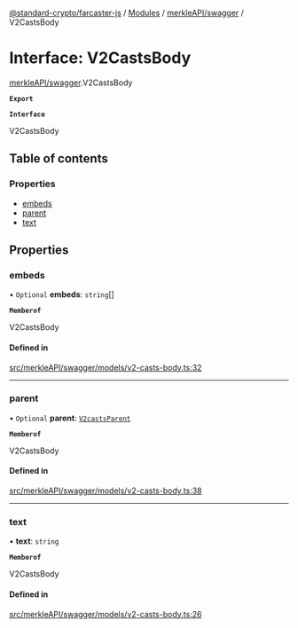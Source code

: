 [@standard-crypto/farcaster-js](../README.md) / [Modules](../modules.md) / [merkleAPI/swagger](../modules/merkleAPI_swagger.md) / V2CastsBody

# Interface: V2CastsBody

[merkleAPI/swagger](../modules/merkleAPI_swagger.md).V2CastsBody

**`Export`**

**`Interface`**

V2CastsBody

## Table of contents

### Properties

- [embeds](merkleAPI_swagger.V2CastsBody.md#embeds)
- [parent](merkleAPI_swagger.V2CastsBody.md#parent)
- [text](merkleAPI_swagger.V2CastsBody.md#text)

## Properties

### embeds

• `Optional` **embeds**: `string`[]

**`Memberof`**

V2CastsBody

#### Defined in

[src/merkleAPI/swagger/models/v2-casts-body.ts:32](https://github.com/standard-crypto/farcaster-js/blob/main/src/merkleAPI/swagger/models/v2-casts-body.ts#L32)

___

### parent

• `Optional` **parent**: [`V2castsParent`](merkleAPI_swagger.V2castsParent.md)

**`Memberof`**

V2CastsBody

#### Defined in

[src/merkleAPI/swagger/models/v2-casts-body.ts:38](https://github.com/standard-crypto/farcaster-js/blob/main/src/merkleAPI/swagger/models/v2-casts-body.ts#L38)

___

### text

• **text**: `string`

**`Memberof`**

V2CastsBody

#### Defined in

[src/merkleAPI/swagger/models/v2-casts-body.ts:26](https://github.com/standard-crypto/farcaster-js/blob/main/src/merkleAPI/swagger/models/v2-casts-body.ts#L26)
